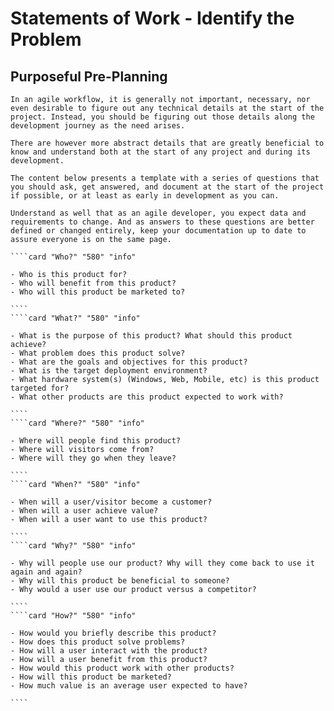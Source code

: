 # Statements of Work - Identify the Problem

## Purposeful Pre-Planning

```sideimage "left" "https://cdn.myfi.ws/v/Vecteezy/document-checking-agreement-or-contract-validation.svg"
In an agile workflow, it is generally not important, necessary, nor even desirable to figure out any technical details at the start of the project. Instead, you should be figuring out those details along the development journey as the need arises.

There are however more abstract details that are greatly beneficial to know and understand both at the start of any project and during its development.

The content below presents a template with a series of questions that you should ask, get answered, and document at the start of the project if possible, or at least as early in development as you can.

Understand as well that as an agile developer, you expect data and requirements to change. And as answers to these questions are better defined or changed entirely, keep your documentation up to date to assure everyone is on the same page.
```

`````cards
````card "Who?" "580" "info"

- Who is this product for?
- Who will benefit from this product?
- Who will this product be marketed to?

````
````card "What?" "580" "info"

- What is the purpose of this product? What should this product achieve?
- What problem does this product solve?
- What are the goals and objectives for this product?
- What is the target deployment environment?
- What hardware system(s) (Windows, Web, Mobile, etc) is this product targeted for?
- What other products are this product expected to work with?

````
````card "Where?" "580" "info"

- Where will people find this product?
- Where will visitors come from?
- Where will they go when they leave?

````
````card "When?" "580" "info"

- When will a user/visitor become a customer?
- When will a user achieve value?
- When will a user want to use this product?

````
````card "Why?" "580" "info"

- Why will people use our product? Why will they come back to use it again and again?
- Why will this product be beneficial to someone?
- Why would a user use our product versus a competitor?

````
````card "How?" "580" "info"

- How would you briefly describe this product?
- How does this product solve problems?
- How will a user interact with the product?
- How will a user benefit from this product?
- How would this product work with other products?
- How will this product be marketed?
- How much value is an average user expected to have?

````
`````
